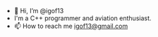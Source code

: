 - 👋 Hi, I’m @igof13
- I'm a C++ programmer and aviation enthusiast.
- 📫 How to reach me igof13@gmail.com

<!---
igof13/igof13 is a ✨ special ✨ repository because its `README.md` (this file) appears on your GitHub profile.
You can click the Preview link to take a look at your changes.
--->
